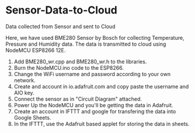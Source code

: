 # Sensor-Data-to-Cloud
Data collected from Sensor and sent to Cloud

Here, we have used BME280 Sensor by Bosch for collecting Temperature, Pressure and Humidity data. The data is transmitted to cloud using NodeMCU ESP8266 12E.

1. Add BME280_wr.cpp and BME280_wr.h to the libraries.
2. Burn the NodeMCU.ino code to the ESP8266. 
3. Change the WiFi username and password according to your own network.
4. Create and account in io.adafruit.com and copy paste the username and AIO key.
5. Connect the sensor as in "Circuit Diagram" attached.
6. Power Up the NodeMCU and you'll be getting the data in Adafruit.
7. Create an account in IFTTT and google for transfering the data into Google Sheets.
8. In the IFTTT, use the Adafruit based applet for storing the data in sheets.
